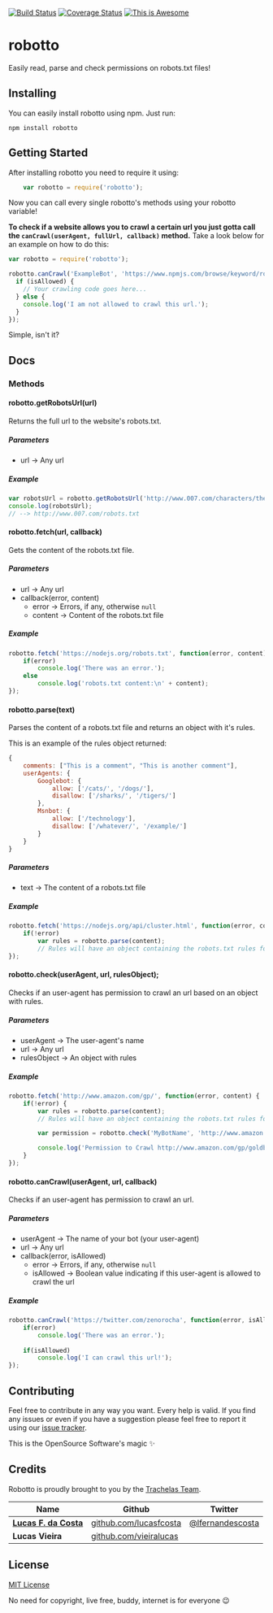 [![Build Status](https://travis-ci.org/trachelas/robotto.svg)](https://travis-ci.org/trachelas/robotto) [![Coverage Status](https://coveralls.io/repos/trachelas/robotto/badge.svg?branch=master&service=github)](https://coveralls.io/github/trachelas/robotto?branch=master) [![This is Awesome](https://img.shields.io/badge/awesomeness-100%25-ff69b4.svg)](http://www.catgifpage.com/)

# robotto
Easily read, parse and check permissions on robots.txt files!

## Installing

You can easily install robotto using npm. Just run:

```
npm install robotto
```


## Getting Started

After installing robotto you need to require it using:

```js
    var robotto = require('robotto');
```

Now you can call every single robotto's methods using your robotto variable!

**To check if a website allows you to crawl a certain url you just gotta call the `canCrawl(userAgent, fullUrl, callback)` method.** Take a look below for an example on how to do this:

```js
var robotto = require('robotto');

robotto.canCrawl('ExampleBot', 'https://www.npmjs.com/browse/keyword/robotto', function(isAllowed) {
  if (isAllowed) {
    // Your crawling code goes here...
  } else {
    console.log('I am not allowed to crawl this url.');
  }
});
```

Simple, isn't it?


## Docs

### Methods

#### robotto.getRobotsUrl(url)
Returns the full url to the website's robots.txt.

##### Parameters
* url -> Any url

##### Example

```js
var robotsUrl = robotto.getRobotsUrl('http://www.007.com/characters/the-bonds/');
console.log(robotsUrl);
// --> http://www.007.com/robots.txt
```


#### robotto.fetch(url, callback)
Gets the content of the robots.txt file.

##### Parameters
* url -> Any url
* callback(error, content)
    - error -> Errors, if any, otherwise `null`
    - content -> Content of the robots.txt file

##### Example

```js
robotto.fetch('https://nodejs.org/robots.txt', function(error, content) {
    if(error)
        console.log('There was an error.');
    else
        console.log('robots.txt content:\n' + content);
});
```


#### robotto.parse(text)
Parses the content of a robots.txt file and returns an object with it's rules.

This is an example of the rules object returned:

```js
{
    comments: ["This is a comment", "This is another comment"],
    userAgents: {
        Googlebot: {
            allow: ['/cats/', '/dogs/'],
            disallow: ['/sharks/', '/tigers/']
        },
        Msnbot: {
            allow: ['/technology'],
            disallow: ['/whatever/', '/example/']
        }
    }
}
```

##### Parameters
* text -> The content of a robots.txt file

##### Example

```js
robotto.fetch('https://nodejs.org/api/cluster.html', function(error, content) {
    if(!error)
        var rules = robotto.parse(content);
        // Rules will have an object containing the robots.txt rules for nodejs.org
});
```


#### robotto.check(userAgent, url, rulesObject);
Checks if an user-agent has permission to crawl an url based on an object with rules.

##### Parameters
* userAgent -> The user-agent's name
* url -> Any url
* rulesObject -> An object with rules

##### Example

```js
robotto.fetch('http://www.amazon.com/gp/', function(error, content) {
    if(!error) {
        var rules = robotto.parse(content);
        // Rules will have an object containing the robots.txt rules for amazon.com

        var permission = robotto.check('MyBotName', 'http://www.amazon.com/gp/goldbox/', rules);

        console.log('Permission to Crawl http://www.amazon.com/gp/goldbox/: ' + permission);
    }
});
```

#### robotto.canCrawl(userAgent, url, callback)
Checks if an user-agent has permission to crawl an url.

##### Parameters
* userAgent -> The name of your bot (your user-agent)
* url -> Any url
* callback(error, isAllowed)
    - error -> Errors, if any, otherwise `null`
    - isAllowed -> Boolean value indicating if this user-agent is allowed to crawl the url

##### Example

```js
robotto.canCrawl('https://twitter.com/zenorocha', function(error, isAllowed) {
    if(error)
        console.log('There was an error.');
    
    if(isAllowed)
        console.log('I can crawl this url!');
});
```


## Contributing

Feel free to contribute in any way you want. Every help is valid.
If you find any issues or even if you have a suggestion please feel free to report it using our [issue tracker](https://github.com/trachelas/robotto/issues).

This is the OpenSource Software's magic :sparkles:


## Credits

Robotto is proudly brought to you by the [Trachelas Team](https://github.com/trachelas).

| Name               | Github        | Twitter       |
| ------------------ | ------------- | ------------- |
| [**Lucas F. da Costa**](http://lucasfcosta.com) | [github.com/lucasfcosta](https://github.com/lucasfcosta) | [@lfernandescosta](https://twitter.com/lfernandescosta) |
| **Lucas Vieira** | [github.com/vieiralucas](https://github.com/vieiralucas) | |


## License

[MIT License](https://en.wikipedia.org/wiki/MIT_License)

No need for copyright, live free, buddy, internet is for everyone :wink:
